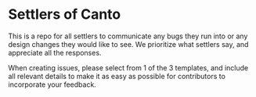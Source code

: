 # Settlers of Canto

This is a repo for all settlers to communicate any bugs they run into or any design changes they would like to see. We prioritize what settlers say, and appreciate all the responses. 

When creating issues, please select from 1 of the 3 templates, and include all relevant details to make it as easy as possible for contributors to incorporate your feedback.
